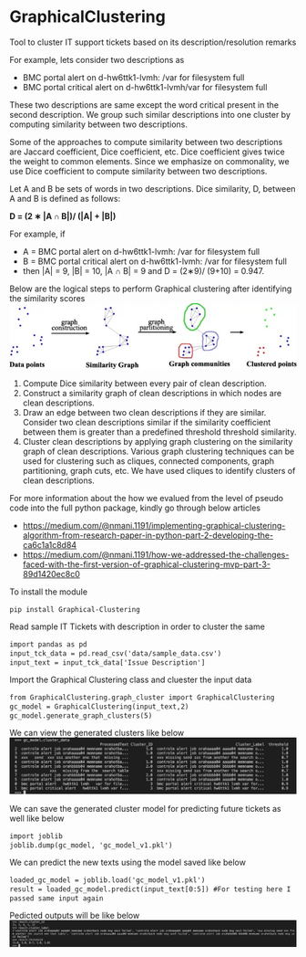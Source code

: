 # GraphicalClustering
Tool to cluster IT support tickets based on its description/resolution remarks

For example, lets consider two descriptions as

* BMC portal alert on d-hw6ttk1-lvmh: /var for filesystem full
* BMC portal critical alert on d-hw6ttk1-lvmh/var for filesystem full

These two descriptions are same except the word critical present in the second description. We group such similar descriptions into one cluster by computing similarity between two descriptions.

Some of the approaches to compute similarity between two descriptions are Jaccard coefficient, Dice coefficient, etc. Dice coefficient gives twice the weight to common elements. Since we emphasize on commonality, we use Dice coefficient to compute similarity between two descriptions.

Let A and B be sets of words in two descriptions. Dice similarity, D, between A and B is defined as follows:

**D = (2 ∗ |A ∩ B|)/ (|A| + |B|)**

For example, if
* A = BMC portal alert on d-hw6ttk1-lvmh: /var for filesystem full
* B = BMC portal critical alert on d-hw6ttk1-lvmh: /var for filesystem full
* then |A| = 9, |B| = 10, |A ∩ B| = 9 and D = (2∗9)/ (9+10) = 0.947.

Below are the logical steps to perform Graphical clustering after identifying the similarity scores
![alt text](https://github.com/nmani1191/GraphicalClustering/blob/main/Graphical_Clustering_flow.jpg?raw=true)


1. Compute Dice similarity between every pair of clean description.
2. Construct a similarity graph of clean descriptions in which nodes are clean descriptions.
3. Draw an edge between two clean descriptions if they are similar. Consider two clean descriptions similar if the similarity coefficient between them is greater than a predefined threshold threshold similarity.
4. Cluster clean descriptions by applying graph clustering on the similarity graph of clean descriptions. Various graph clustering techniques can be used for clustering such as cliques, connected components, graph partitioning, graph cuts, etc. We have used cliques to identify clusters of clean descriptions.

For more information about the how we evalued from the level of pseudo code into the full python package, kindly go through below articles

* https://medium.com/@nmani.1191/implementing-graphical-clustering-algorithm-from-research-paper-in-python-part-2-developing-the-ca6c1a1c8d84
* https://medium.com/@nmani.1191/how-we-addressed-the-challenges-faced-with-the-first-version-of-graphical-clustering-mvp-part-3-89d1420ec8c0

To install the module
```
pip install Graphical-Clustering
```

Read sample IT Tickets with description in order to cluster the same
```
import pandas as pd
input_tck_data = pd.read_csv('data/sample_data.csv')
input_text = input_tck_data['Issue Description']
```

Import the Graphical Clustering class and cluester the input data
```
from GraphicalClustering.graph_cluster import GraphicalClustering
gc_model = GraphicalClustering(input_text,2)
gc_model.generate_graph_clusters(5)
```
We can view the generated clusters like below
![alt text](https://github.com/nmani1191/GraphicalClustering/blob/main/output.jpg?raw=true)

We can save the generated cluster model for predicting future tickets as well like below
```
import joblib
joblib.dump(gc_model, 'gc_model_v1.pkl')
```

We can predict the new texts using the model saved like below
```
loaded_gc_model = joblib.load('gc_model_v1.pkl')
result = loaded_gc_model.predict(input_text[0:5]) #For testing here I passed same input again
```

Pedicted outputs will be like below
![alt text](https://github.com/nmani1191/GraphicalClustering/blob/main/prediction_output.jpg?raw=true)
